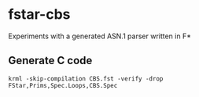 # fstar-cbs

Experiments with a generated ASN.1 parser written in F*

## Generate C code

`krml -skip-compilation CBS.fst -verify -drop FStar,Prims,Spec.Loops,CBS.Spec`
